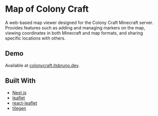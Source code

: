 # Map of Colony Craft

A web-based map viewer designed for the Colony Craft Minecraft server. Provides features such as adding and managing markers on the map, viewing coordinates in both Minecraft and map formats, and sharing specific locations with others.

## Demo

Available at [colonycraft.itsbruno.dev](https://colonycraft.itsbruno.dev/).

## Built With

- [Next.js](https://nextjs.org/)
- [leaflet](https://leafletjs.com/)
- [react-leaflet](https://react-leaflet.js.org/)
- [tilegen](https://github.com/itsbrunodev/tilegen)

